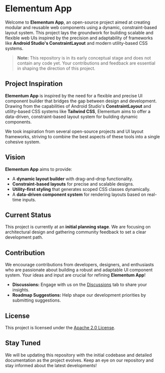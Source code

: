 # Elementum App

Welcome to **Elementum App**, an open-source project aimed at creating modular and reusable web components using a dynamic, constraint-based layout system. This project lays the groundwork for building scalable and flexible web UIs inspired by the precision and adaptability of frameworks like **Android Studio's ConstraintLayout** and modern utility-based CSS systems.

> **Note:** This repository is in its early conceptual stage and does not contain any code yet. Your contributions and feedback are essential in shaping the direction of this project.

## Project Inspiration

**Elementum App** is inspired by the need for a flexible and precise UI component builder that bridges the gap between design and development. Drawing from the capabilities of Android Studio's **ConstraintLayout** and utility-based CSS systems like **Tailwind CSS**, Elementum aims to offer a data-driven, constraint-based layout system for building dynamic components.

We took inspiration from several open-source projects and UI layout frameworks, striving to combine the best aspects of these tools into a single cohesive system.

## Vision

**Elementum App** aims to provide:

- A **dynamic layout builder** with drag-and-drop functionality.
- **Constraint-based layouts** for precise and scalable designs.
- **Utility-first styling** that generates scoped CSS classes dynamically.
- A **data-driven component system** for rendering layouts based on real-time inputs.

## Current Status

This project is currently at an **initial planning stage**. We are focusing on architectural design and gathering community feedback to set a clear development path.

## Contribution

We encourage contributions from developers, designers, and enthusiasts who are passionate about building a robust and adaptable UI component system. Your ideas and input are crucial for refining **Elementum App**!

- **Discussions:** Engage with us on the [Discussions](https://github.com/AnuverseHQ/ElementumApp/discussions) tab to share your insights.
- **Roadmap Suggestions:** Help shape our development priorities by submitting suggestions.

## License

This project is licensed under the [Apache 2.0 License](./LICENSE).

## Stay Tuned

We will be updating this repository with the initial codebase and detailed documentation as the project evolves. Keep an eye on our repository and stay informed about the latest developments!
